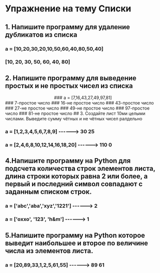# Упражнение на тему Списки
## 1. Напишите программу для удаление дубликатов из списка
###                a = [10,20,30,20,10,50,60,40,80,50,40]
###                    [10, 20, 30, 50, 60, 40, 80]
## 2. Напишите программу для выведение простых и не простых чисел из списка
<center> ###                a = [7,16,43,27,49,97,81] </center>
###                    7-простое число
###                    16-не простое число
###                    43-простое число
###                    27-не простое число
###                    49-не простое число
###                    97-простое число
###                    81-не простое число 
## 3. Создайте лист 10ми целыми числами. Выведите сумму чётных и не чётных чисел ралдельно
               
###               a = [1,2,3,4,5,6,7,8,9] ------> 30 25
###               a = [2,4,6,8,10,12,14,16,18,20] ------> 110 0
## 4.Напишите программу на Python для подсчета количества строк элементов листа, длина строки которых равна 2 или более, а первый и последний символ совпадают с заданным списком строк.             
###               a = ['abc','aba','xyz','1221'] ------> 2
###               a = ['oxxo', '123', 'h&m'] ------> 1
## 5.Напишите программу на Python которое выведит наибольшее и второе по величине числа из элементов листа.              
###               a = [20,89,33,1,2,5,61,55] ------> 89 61

